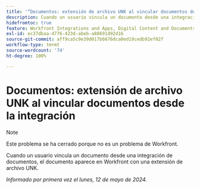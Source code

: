 ```yaml
---
title: '“Documentos: extensión de archivo UNK al vincular documentos desde la integración”'
description: Cuando un usuario vincula un documento desde una integración de documentos, el documento aparece en Workfront con una extensión de archivo UNK.
hidefromtoc: true
feature: Workfront Integrations and Apps, Digital Content and Documents
exl-id: ec37dbaa-4776-423d-abeb-a88691d92d16
source-git-commit: aff9ca5c9e39d017b6676dca0ed19cedb92ef02f
workflow-type: tm+mt
source-wordcount: '74'
ht-degree: 100%

---
```


# Documentos: extensión de archivo UNK al vincular documentos desde la integración

<!--WF and WFP-->

>[!NOTE]
>
>Este problema se ha cerrado porque no es un problema de Workfront.

Cuando un usuario vincula un documento desde una integración de documentos, el documento aparece en Workfront con una extensión de archivo UNK.

_Informado por primera vez el lunes, 12 de mayo de 2024._
